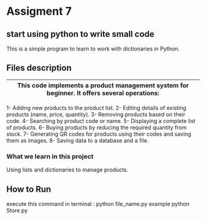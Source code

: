 # Assigment 7

## start using python to write small code 
This is a simple program to learn to work with dictionaries in Python.

## Files description
| This code implements a product management system for beginner. It offers several operations: |
|-----|
1- Adding new products to the product list.
2- Editing details of existing products (name, price, quantity).
3- Removing products based on their code.
4- Searching by product code or name.
5- Displaying a complete list of products.
6- Buying products by reducing the required quantity from stock.
7- Generating QR codes for products using their codes and saving them as images.
8- Saving data to a database and a file.

### What we learn in this project

 Using lists and dictionaries to manage products.


## How to Run
 
execute this command in terminal :
python file_name.py
example python  Store.py 